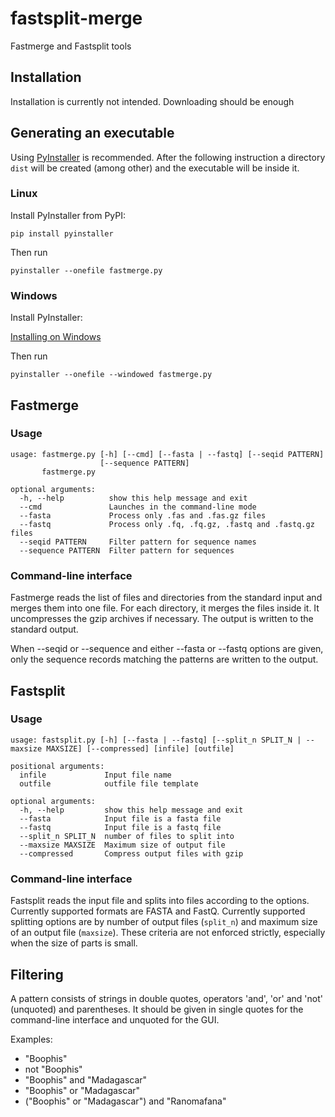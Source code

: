 # fastsplit-merge
Fastmerge and Fastsplit tools

## Installation
Installation is currently not intended. Downloading should be enough

## Generating an executable
Using [PyInstaller](http://www.pyinstaller.org) is recommended. After the following instruction a directory `dist` will be created (among other) and the executable will be inside it.

### Linux
Install PyInstaller from PyPI:

    pip install pyinstaller

Then run

    pyinstaller --onefile fastmerge.py

### Windows
Install PyInstaller:

[Installing on Windows](https://pyinstaller.readthedocs.io/en/stable/installation.html#installing-in-windows)

Then run

    pyinstaller --onefile --windowed fastmerge.py

## Fastmerge

### Usage
    usage: fastmerge.py [-h] [--cmd] [--fasta | --fastq] [--seqid PATTERN]
                        [--sequence PATTERN]
           fastmerge.py
    
    optional arguments:
      -h, --help          show this help message and exit
      --cmd               Launches in the command-line mode
      --fasta             Process only .fas and .fas.gz files
      --fastq             Process only .fq, .fq.gz, .fastq and .fastq.gz files
      --seqid PATTERN     Filter pattern for sequence names
      --sequence PATTERN  Filter pattern for sequences

### Command-line interface
Fastmerge reads the list of files and directories from the standard input and merges them into one file. For each directory, it merges the files inside it.
It uncompresses the gzip archives if necessary. The output is written to the standard output. 

When --seqid or --sequence and either --fasta or --fastq options are given, only the sequence records matching the patterns are written to the output.

## Fastsplit

### Usage
    usage: fastsplit.py [-h] [--fasta | --fastq] [--split_n SPLIT_N | --maxsize MAXSIZE] [--compressed] [infile] [outfile]
    
    positional arguments:
      infile             Input file name
      outfile            outfile file template
    
    optional arguments:
      -h, --help         show this help message and exit
      --fasta            Input file is a fasta file
      --fastq            Input file is a fastq file
      --split_n SPLIT_N  number of files to split into
      --maxsize MAXSIZE  Maximum size of output file
      --compressed       Compress output files with gzip

### Command-line interface
Fastsplit reads the input file and splits into files according to the options. Currently supported formats are FASTA and FastQ. Currently supported splitting options are by number of output files (`split_n`) and maximum size of an output file (`maxsize`). These criteria are not enforced strictly, especially when the size of parts is small.

## Filtering
A pattern consists of strings in double quotes, operators 'and', 'or' and 'not' (unquoted) and parentheses. It should be given in single quotes for the command-line interface and unquoted for the GUI.

Examples:
* "Boophis"
* not "Boophis"
* "Boophis" and "Madagascar"
* "Boophis" or "Madagascar"
* ("Boophis" or "Madagascar") and "Ranomafana"
